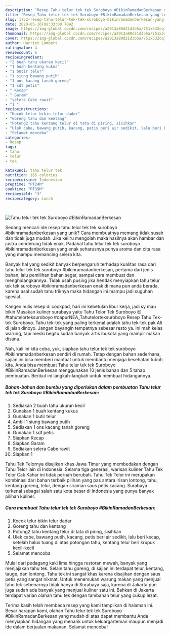 ```yaml
---
description: "Resep Tahu telur tek tek Suroboyo #BikinRamadanBerkesan yang Lezat"
title: "Resep Tahu telur tek tek Suroboyo #BikinRamadanBerkesan yang Lezat"
slug: 1752-resep-tahu-telur-tek-tek-suroboyo-bikinramadanberkesan-yang-lezat
date: 2020-05-16T08:33:00.709Z
image: https://img-global.cpcdn.com/recipes/a2913a80d21d3b5a/751x532cq70/tahu-telur-tek-tek-suroboyo-bikinramadanberkesan-foto-resep-utama.jpg
thumbnail: https://img-global.cpcdn.com/recipes/a2913a80d21d3b5a/751x532cq70/tahu-telur-tek-tek-suroboyo-bikinramadanberkesan-foto-resep-utama.jpg
cover: https://img-global.cpcdn.com/recipes/a2913a80d21d3b5a/751x532cq70/tahu-telur-tek-tek-suroboyo-bikinramadanberkesan-foto-resep-utama.jpg
author: Harriet Lambert
ratingvalue: 4
reviewcount: 6
recipeingredient:
- "2 buah tahu ukuran kecil"
- "1 buah kentang kukus"
- "1 butir telur"
- "1 siung bawang putih"
- "1 ons kacang tanah goreng"
- "1 sdt petis"
- " Kecap"
- " Garam"
- "selera Cabe rawit"
- "1 "
recipeinstructions:
- "Kocok telur bikin telur dadar"
- "Goreng tahu dan kentang"
- "Potong2 tahu kentang telur di tata di piring, sisihkan"
- "Ulek cabe, bawang putih, kacang, petis beri air sedikit, lalu beri kecap, setelah halus tuang di atas potongan tahu, kentang telur beri krupuk kecil-kecil"
- "Selamat mencoba"
categories:
- Resep
tags:
- tahu
- telur
- tek

katakunci: tahu telur tek 
nutrition: 165 calories
recipecuisine: Indonesian
preptime: "PT24M"
cooktime: "PT39M"
recipeyield: "3"
recipecategory: Lunch

---
```



![Tahu telur tek tek Suroboyo #BikinRamadanBerkesan](https://img-global.cpcdn.com/recipes/a2913a80d21d3b5a/751x532cq70/tahu-telur-tek-tek-suroboyo-bikinramadanberkesan-foto-resep-utama.jpg)

Sedang mencari ide resep tahu telur tek tek suroboyo #bikinramadanberkesan yang unik? Cara membuatnya memang tidak susah dan tidak juga mudah. Jika keliru mengolah maka hasilnya akan hambar dan justru cenderung tidak enak. Padahal tahu telur tek tek suroboyo #bikinramadanberkesan yang enak seharusnya punya aroma dan cita rasa yang mampu memancing selera kita.

Banyak hal yang sedikit banyak berpengaruh terhadap kualitas rasa dari tahu telur tek tek suroboyo #bikinramadanberkesan, pertama dari jenis bahan, lalu pemilihan bahan segar, sampai cara membuat dan menghidangkannya. Tidak usah pusing jika hendak menyiapkan tahu telur tek tek suroboyo #bikinramadanberkesan enak di mana pun anda berada, karena asal sudah tahu triknya maka hidangan ini mampu jadi suguhan spesial.

Kangen nulis resep di cookpad, hari ini kebetulan libur kerja, jadi sy mau bikin Masakan kuliner surabaya yaitu Tahu Telor Tek Suroboyo 😍 #tahutelorteksuroboyo #dapurNEA_Tahutelorteksuroboyo Resep Tahu Tek-tek Suroboyo. Tahu tek-tek yang paling terkenal adalah tahu tek-tek pak Ali di jalan dinoyo. Jangan bayangin tempatnya sebesar resto ya. ini mah kelas warung, tapi meski begitu sudah banyak artis ibukota yang mampir makan disana.


Nah, kali ini kita coba, yuk, siapkan tahu telur tek tek suroboyo #bikinramadanberkesan sendiri di rumah. Tetap dengan bahan sederhana, sajian ini bisa memberi manfaat untuk membantu menjaga kesehatan tubuh kita. Anda bisa membuat Tahu telur tek tek Suroboyo #BikinRamadanBerkesan menggunakan 10 jenis bahan dan 5 tahap pembuatan. Berikut ini langkah-langkah untuk membuat hidangannya.

<!--inarticleads1-->

##### Bahan-bahan dan bumbu yang diperlukan dalam pembuatan Tahu telur tek tek Suroboyo #BikinRamadanBerkesan:

1. Sediakan 2 buah tahu ukuran kecil
1. Gunakan 1 buah kentang kukus
1. Gunakan 1 butir telur
1. Ambil 1 siung bawang putih
1. Sediakan 1 ons kacang tanah goreng
1. Gunakan 1 sdt petis
1. Siapkan  Kecap
1. Siapkan  Garam
1. Sediakan selera Cabe rawit
1. Siapkan 1 


Tahu Tek Telornya disajikan khas Jawa Timur yang membedakan dengan Tahu Telor lain di Indonesia. Selama tiga generasi, warisan kuliner Tahu Tek Telor Cak Kahar ini tidak pernah berubah. Tahu Tek Telor ini merupakan kombinasi dari bahan terbaik pilihan yang pas antara irisan lontong, tahu, kentang goreng, telur, dengan siraman saus petis kacang. Surabaya terkenal sebagai salah satu kota besar di Indonesia yang punya banyak pilihan kuliner. 

<!--inarticleads2-->

##### Cara membuat Tahu telur tek tek Suroboyo #BikinRamadanBerkesan:

1. Kocok telur bikin telur dadar
1. Goreng tahu dan kentang
1. Potong2 tahu kentang telur di tata di piring, sisihkan
1. Ulek cabe, bawang putih, kacang, petis beri air sedikit, lalu beri kecap, setelah halus tuang di atas potongan tahu, kentang telur beri krupuk kecil-kecil
1. Selamat mencoba


Mulai dari pedagang kaki lima hingga restoran mewah, banyak yang menjajakan tahu tek. Selain tahu goreng, di sajian ini terdapat telur, kentang, tauge, dan lontong. Tahu tek ini sangat khas karena disajikan dengan saus petis yang sangat nikmat. Untuk menemukan warung makan yang menjual tahu tek sebenarnya tidak hanya di Surabaya saja, karena di Jakarta pun juga sudah ada banyak yang menjual kuliner satu ini. Bahkan di Jakarta terdapat varian olahan tahu tek dengan tambahan telur yang cukup lezat. 

Terima kasih telah membaca resep yang kami tampilkan di halaman ini. Besar harapan kami, olahan Tahu telur tek tek Suroboyo #BikinRamadanBerkesan yang mudah di atas dapat membantu Anda menyiapkan hidangan yang menarik untuk keluarga/teman maupun menjadi ide dalam berjualan makanan. Selamat mencoba!

